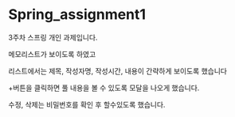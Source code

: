 # Spring_assignment1
3주차 스프링 개인 과제입니다.

메모리스트가 보이도록 하였고

리스트에서는 제목, 작성자명, 작성시간, 내용이 간략하게 보이도록 했습니다

+버튼을 클릭하면 풀 내용을 볼 수 있도록 모달을 나오게 했습니다.

수정, 삭제는 비밀번호를 확인 후 할수있도록 했습니다.
